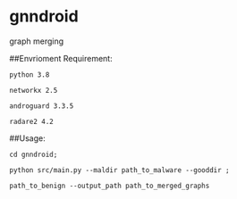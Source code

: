 # gnndroid
 graph merging

##Envrioment Requirement:

    python 3.8

    networkx 2.5

    androguard 3.3.5
    
    radare2 4.2

##Usage:

    cd gnndroid;

    python src/main.py --maldir path_to_malware --gooddir ;
    
    path_to_benign --output_path path_to_merged_graphs